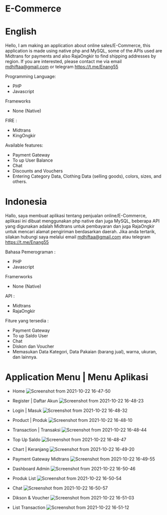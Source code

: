 # E-Commerce 


# English 

Hello, I am making an application about online sales/E-Commerce, this application is made using native php and MySQL, some of the APIs used are Midtrans for payments and also RajaOngkir to find shipping addresses by region. If you are interested, please contact me via email mdhiftaa@gmail.com or telegram https://t.me/Enang55

Programming Language:
- PHP
- Javascript

Frameworks
- None (Native)

FIRE :
- Midtrans
- KingOngkir

Available features:
- Payment Gateway
- To up User Balance
- Chat
- Discounts and Vouchers
- Entering Category Data, Clothing Data (selling goods), colors, sizes, and others.

# Indonesia
Hallo, saya membuat aplikasi tentang penjualan online/E-Commerce, aplikasi ini dibuat menggunakan php native dan juga MySQL, beberapa API yang digunakan adalah Midtrans untuk pembayaran dan juga RajaOngkir untuk mencari alamat pengiriman berdasarkan daerah. Jika anda tertarik, silakan hubungi saya melalui email mdhiftaa@gmail.com atau telegram https://t.me/Enang55

Bahasa Pemerograman :
- PHP
- Javascript 

Framerworks
- None (Native)

API :
- Midtrans
- RajaOngkir

Fiture yang tersedia :
- Payment Gateway
- To up Saldo User
- Chat
- Diskon dan Voucher
- Memasukan Data Kategori, Data Pakaian (barang jual), warna, ukuran, dan lainnya.

# Application Menu | Menu Aplikasi

* Home
![Screenshot from 2021-10-22 16-47-50](https://user-images.githubusercontent.com/55729354/138438390-8ab9f48e-483a-4333-a0d5-7e8d17c5703b.png)

* Register | Daftar Akun
![Screenshot from 2021-10-22 16-48-23](https://user-images.githubusercontent.com/55729354/138439005-cdbed0c6-27d8-47cb-9e5a-e68c4729b2c2.png)

* Login | Masuk
![Screenshot from 2021-10-22 16-48-32](https://user-images.githubusercontent.com/55729354/138439079-0dd54088-4fd1-4a47-ab3b-9c90acd690a7.png)

* Product | Produk
![Screenshot from 2021-10-22 16-48-10](https://user-images.githubusercontent.com/55729354/138438935-1adb4290-1060-4ae5-a4b2-f8117d780ebe.png)

* Transaction | Transaksi
![Screenshot from 2021-10-22 16-48-44](https://user-images.githubusercontent.com/55729354/138439171-45204abc-6707-4002-80b6-7ee287504c97.png)

* Top Up Saldo
![Screenshot from 2021-10-22 16-48-47](https://user-images.githubusercontent.com/55729354/138439205-e4998bec-63ae-43fa-a6da-3be9e94efe2d.png)

* Chart | Keranjang
![Screenshot from 2021-10-22 16-49-20](https://user-images.githubusercontent.com/55729354/138439267-18108c39-6d0e-443c-834f-49d524e96864.png)

* Payment Gateway Midtrans
![Screenshot from 2021-10-22 16-49-55](https://user-images.githubusercontent.com/55729354/138439310-52a27ada-d7f6-41f0-95f9-972651a97393.png)

* Dashboard Admin
![Screenshot from 2021-10-22 16-50-46](https://user-images.githubusercontent.com/55729354/138439403-750841a8-054c-4da4-9b79-7515da61abb0.png)

* Produk List
![Screenshot from 2021-10-22 16-50-54](https://user-images.githubusercontent.com/55729354/138439452-934ca9a3-0292-4e49-998b-1c3a441fa84d.png)

* Chat
![Screenshot from 2021-10-22 16-50-57](https://user-images.githubusercontent.com/55729354/138439506-a8586ceb-a909-4c62-96aa-86fce07e7f12.png)

* Dikson & Voucher
![Screenshot from 2021-10-22 16-51-03](https://user-images.githubusercontent.com/55729354/138439551-3a69f7d9-9d89-400e-a6a2-5cf5bcce60f7.png)

* List Transaction
![Screenshot from 2021-10-22 16-51-12](https://user-images.githubusercontent.com/55729354/138439590-b97e7397-5dd9-4aea-bbfb-bce9402408ab.png)
